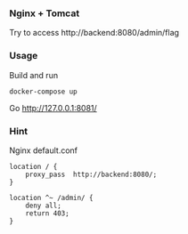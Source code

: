 ### Nginx + Tomcat

Try to access http://backend:8080/admin/flag


### Usage
Build and run
```
docker-compose up
```

Go http://127.0.0.1:8081/


### Hint
Nginx default.conf
```
location / {
    proxy_pass	http://backend:8080/;
}

location ^~ /admin/ {
    deny all;
    return 403;
}
```